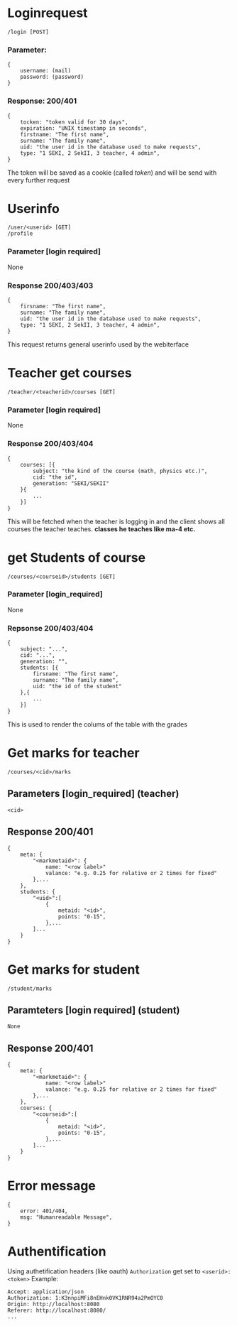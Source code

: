 # Loginrequest
    /login [POST]

### Parameter:
```JS
{
    username: (mail)
    password: (password)
}
```

### Response: 200/401
```JS
{
    tocken: "token valid for 30 days",
    expiration: "UNIX timestamp in seconds",
    firstname: "The first name",
    surname: "The family name",
    uid: "the user id in the database used to make requests",
    type: "1 SEKI, 2 SekII, 3 teacher, 4 admin",
}
```
The token will be saved as a cookie (called *token*) and will be send with every further request
# Userinfo
    /user/<userid> [GET]
    /profile

### Parameter [login required]
None
### Response 200/403/403
```JS
{
    firsname: "The first name",
    surname: "The family name",
    uid: "the user id in the database used to make requests",
    type: "1 SEKI, 2 SekII, 3 teacher, 4 admin",
}
```

This request returns general userinfo used by the webiterface

# Teacher get courses
    /teacher/<teacherid>/courses [GET]
### Parameter [login required]
None
### Response 200/403/404
```JS
{
    courses: [{
        subject: "the kind of the course (math, physics etc.)",
        cid: "the id",
        generation: "SEKI/SEKII"
    }{
        ...
    }]
}
```

This will be fetched when the teacher is logging in and the client shows all courses the teacher teaches. **classes he teaches like ma-4 etc.**

# get Students of course
    /courses/<courseid>/students [GET]
### Parameter [login_required]
None
### Repsonse 200/403/404
```JS
{
    subject: "...",
    cid: "...",
    generation: "",
    students: [{
        firsname: "The first name",
        surname: "The family name",
        uid: "the id of the student"
    },{
        ...
    }]
}
```
This is used to render the colums of the table with the grades


# Get marks for teacher
    /courses/<cid>/marks

## Parameters [login_required] (teacher)
    <cid>
## Response 200/401
```JS
{
    meta: {
        "<markmetaid>": {
            name: "<row label>"
            valance: "e.g. 0.25 for relative or 2 times for fixed"
        },...
    },
    students: {
        "<uid>":[
            {
                metaid: "<id>",
                points: "0-15",
            },...
        ]...
    }
}
```

# Get marks for student
    /student/marks

## Paramteters [login required] (student)
    None
## Response 200/401
```JS
{
    meta: {
        "<markmetaid>": {
            name: "<row label>"
            valance: "e.g. 0.25 for relative or 2 times for fixed"
        },...
    },
    courses: {
        "<courseid>":[
            {
                metaid: "<id>",
                points: "0-15",
            },...
        ]...
    }
}
```




# Error message

```JS
{
    error: 401/404,
    msg: "Humanreadable Message",
}
```
# Authentification
Using authetification headers (like oauth)
`Authorization` get set to `<userid>:<token>`
Example:
```YML
Accept: application/json
Authorization: 1:K3nnpiMFi8nEHnk0VK1RNR94a2PmOYC0
Origin: http://localhost:8080
Referer: http://localhost:8080/
...
```
